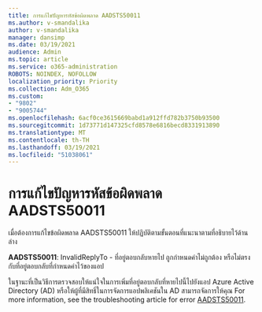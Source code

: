 ```yaml
---
title: การแก้ไขปัญหารหัสข้อผิดพลาด AADSTS50011
ms.author: v-smandalika
author: v-smandalika
manager: dansimp
ms.date: 03/19/2021
audience: Admin
ms.topic: article
ms.service: o365-administration
ROBOTS: NOINDEX, NOFOLLOW
localization_priority: Priority
ms.collection: Adm_O365
ms.custom:
- "9802"
- "9005744"
ms.openlocfilehash: 6acf0ce3615669babd1a912ffd782b3750b93500
ms.sourcegitcommit: 1d73771d147325cfd8578e6816becd8331913890
ms.translationtype: MT
ms.contentlocale: th-TH
ms.lasthandoff: 03/19/2021
ms.locfileid: "51038061"
---
```

# <a name="troubleshoot-error-code-aadsts50011"></a>การแก้ไขปัญหารหัสข้อผิดพลาด AADSTS50011

เมื่อต้องการแก้ไขข้อผิดพลาด AADSTS50011 ให้ปฏิบัติตามขั้นตอนที่แนะนาตามที่อธิบายไว้ด้านล่าง

**AADSTS50011**: InvalidReplyTo - ที่อยู่ตอบกลับหายไป ถูกกําหนดค่าไม่ถูกต้อง หรือไม่ตรงกับที่อยู่ตอบกลับที่กําหนดค่าไว้ของแอป

ในฐานะที่เป็นวิธีการตรวจสอบให้แน่ใจในการเพิ่มที่อยู่ตอบกลับที่หายไปนี้ไปยังแอป Azure Active Directory (AD) หรือให้ผู้ที่มีสิทธิ์ในการจัดการแอปพลิเคชันใน AD สามารถจัดการให้คุณ For more information, see the troubleshooting article for error [AADSTS50011](https://docs.microsoft.com/troubleshoot/azure/active-directory/error-code-aadsts50011-reply-url-mismatch).
